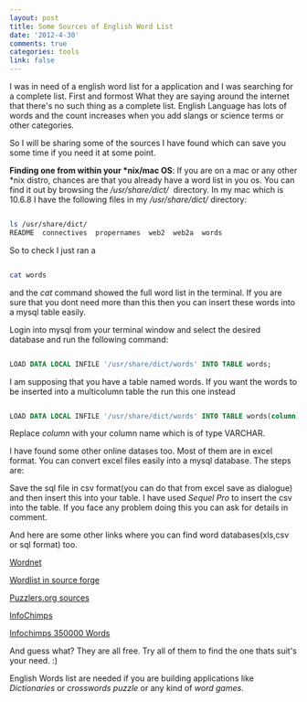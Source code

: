 ```yaml
---
layout: post
title: Some Sources of English Word List
date: '2012-4-30'
comments: true
categories: tools
link: false
---
```

I was in need of a english word list for a application and I was searching for a complete list.
First and formost What they are saying around the internet that there's no such thing as a complete list. English Language has lots of words and the count increases when you add slangs or science terms or other categories.

So I will be sharing some of the sources I have found which can save you some time if you need it at some point.

<strong>Finding one from within your *nix/mac OS</strong>: If you are on a mac or any other *nix distro, chances are that you already have a word list in you os. You can find it out by browsing the <em>/usr/share/dict/  </em>directory. In my mac which is 10.6.8 I have the following files in my <em>/usr/share/dict/ </em>directory:

``` bash

ls /usr/share/dict/
README  connectives  propernames  web2  web2a  words

```

So to check I just ran a

``` bash

cat words

```

and the <em>cat </em>command showed the full word list in the terminal. If you are sure that you dont need more than this then you can insert these words into a mysql table easily.

Login into mysql from your terminal window and select the desired database and run the following command:

``` sql

LOAD DATA LOCAL INFILE '/usr/share/dict/words' INTO TABLE words;

```

I am supposing that you have a table named words. If you want the words to be inserted into a multicolumn table the run this one instead

``` sql

LOAD DATA LOCAL INFILE '/usr/share/dict/words' INTO TABLE words(column);

```

Replace <em>column</em> with your column name which is of type VARCHAR.

I have found some other online datases too. Most of them are in excel format. You can convert excel files easily into a mysql database. The steps are:

Save the sql file in csv format(you can do that from excel save as dialogue) and then insert this into your table. I have used <em>Sequel Pro </em>to insert the csv into the table. If you face any problem doing this you can ask for details in comment.

And here are some other links where you can find word databases(xls,csv or sql format) too.

<a title="Wordnet" href="http://androidtech.com/html/wordnet-mysql-20.php" target="_blank">Wordnet</a>

<a title="Source Forge" href="http://wordlist.sourceforge.net/" target="_blank">Wordlist in source forge</a>

<a title="Puzzler" href="http://www.puzzlers.org/dokuwiki/doku.php?id=solving:wordlists:about:start" target="_blank">Puzzlers.org sources</a>

<a title="Info Chimps" href="http://www.infochimps.com/datasets/word-list-100000-official-crossword-words-excel-readable" target="_blank">InfoChimps</a>

<a title="Info Chimps" href="http://www.infochimps.com/datasets/word-list-350000-simple-english-words-excel-readable" target="_blank">Infochimps 350000 Words</a>

And guess what? They are all free. Try all of them to find the one thats suit's your need. :)

English Words list are needed if you are building applications like <em>Dictionaries</em> or <em>crosswords</em> <em>puzzle</em> or any kind of <em>word games</em>.

